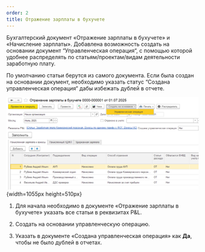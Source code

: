 ```yaml
---
order: 2
title: Отражение зарплаты в бухучете
---
```


Бухгалтерский документ «Отражение зарплаты в бухучете» и «Начисление зарплаты». Добавлена возможность создать на основании документ “Управленческая операция“, с помощью которой удобнее распределять по статьям/проектам/видам деятельности заработную плату.

По умолчанию статьи берутся из самого документа. Если была создан на основании документ, необходимо указать статус “Создана управленческая операция“ дабы избежать дублей в отчете.

![](./otrazhenie-zarplaty-v-bukh-uchete.png){width=1055px height=510px}



1. Для начала необходимо в документе «Отражение зарплаты в бухучете» указать все статьи в реквизитах P&L.

2. Создать на основании управленческую операцию.

3. Указать в документе «Создана управленческая операция» как **Да**, чтобы не было дублей в отчетах.



